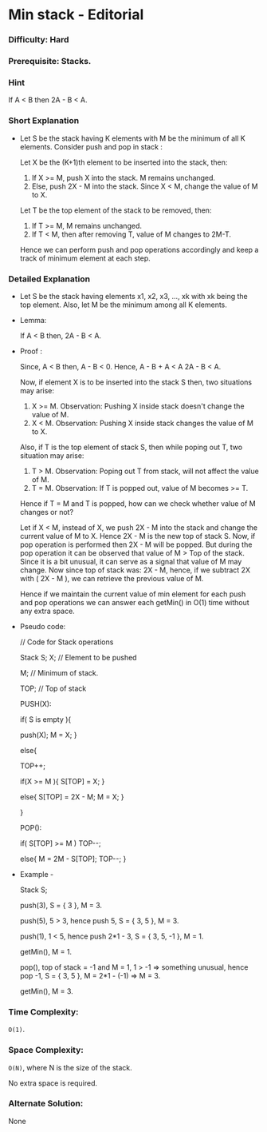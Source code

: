 # Min stack - Editorial

### Difficulty:  Hard

### Prerequisite: Stacks.

### Hint

If A < B then 2A - B < A. 

### Short Explanation

* Let S be the stack having K elements with M be the minimum of all K elements. Consider push and pop in stack :
 
  Let X be the (K+1)th element to be inserted into the stack, then:

  1. If X >= M, push X into the stack. M remains unchanged.
  2. Else, push 2X - M into the stack. Since X < M, change the value of M to X.

  Let T be the top element of the stack to be removed, then:
  1. If T >= M, M remains unchanged.
  2. If T < M, then after removing T, value of M changes to 2M-T.

  Hence we can perform push and pop operations accordingly and keep a track of minimum element at each step. 

### Detailed Explanation

* Let S be the stack having elements x1, x2, x3, ..., xk with xk being the top element. Also, let M be the minimum among all K elements.
  
* Lemma:
  
  If A < B then, 2A - B < A.

* Proof :
  
  Since,
  A < B then, A - B < 0.
  Hence,
  A - B + A < A
  2A - B < A. 
  
  Now, if element X is to be inserted into the stack S then, two situations may arise:
  1. X >= M.
     Observation:
     Pushing X inside stack doesn't change the value of M.
  2. X < M.
     Observation:
     Pushing X inside stack changes the value of M to X.
  
  Also, if T is the top element of stack S, then while poping out T, two situation may arise:
  1. T > M.
     Observation:
     Poping out T from stack, will not affect the value of M.
  2. T = M.
     Observation:
     If T is popped out, value of M becomes >= T.

  Hence if T = M and T is popped, how can we check whether value of M changes or not?

  Let if X < M, instead of X, we push 2X - M into the stack and change the current value of M to X. Hence 2X - M is the new top of stack S. Now, if pop operation is performed then 2X - M will be popped. But during the pop operation it can be observed that value of M > Top of the stack. Since it is a bit unusual, it can serve as a signal that value of M may change.
  Now since top of stack was: 2X - M, hence,
  if we subtract 2X with ( 2X - M ),  we can retrieve the previous value of M.
  
  Hence if we maintain the current value of min element for each push and pop operations we can answer each getMin() in O(1) time without any extra space.
  
* Pseudo code:
  
  // Code for Stack operations
  
  Stack S;
  X; // Element to be pushed
  
  M; // Minimum of stack.
  
  TOP; // Top of stack

  PUSH(X):

  if( S is empty ){
    
    push(X);
    M = X;
  }

  else{

     TOP++;

     if(X >= M ){
     S[TOP] = X;
     }

     else{
       S[TOP] = 2X - M;
       M = X;
     }
       
  }

  POP():
  
  if( S[TOP] >= M )
     TOP--;
  
  else{
     M = 2M - S[TOP];
     TOP--;
   }

* Example -
  
  Stack S;

  push(3), S = { 3 }, M = 3.
  
  push(5), 5 > 3, hence push 5, S = { 3, 5 }, M = 3.
  
  push(1), 1 < 5, hence push 2*1 - 3, S = { 3, 5, -1 }, M = 1.
  
  getMin(), M = 1.
  
  pop(), top of stack = -1 and M = 1, 1 > -1 => something unusual, hence pop -1, S = { 3, 5 }, M = 2*1 - (-1) => M = 3.
  
  getMin(), M = 3.
 
  

### Time Complexity:

`O(1)`.


### Space Complexity:

`O(N)`, where N is the size of the stack.

No extra space is required.

### Alternate Solution:

None
